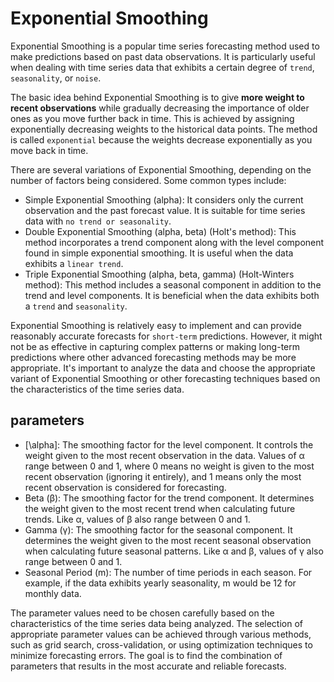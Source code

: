 # Exponential Smoothing
Exponential Smoothing is a popular time series forecasting method used to make predictions based on past data observations. 
It is particularly useful when dealing with time series data that exhibits a certain degree of `trend`, `seasonality`, or `noise`.

The basic idea behind Exponential Smoothing is to give **more weight to recent observations** while gradually decreasing the importance of older ones as you move further back in time. 
This is achieved by assigning exponentially decreasing weights to the historical data points. The method is called `exponential` because the weights decrease exponentially as you move back in time.

There are several variations of Exponential Smoothing, depending on the number of factors being considered. Some common types include:
- Simple Exponential Smoothing (alpha): It considers only the current observation and the past forecast value. It is suitable for time series data with `no trend or seasonality`.
- Double Exponential Smoothing (alpha, beta) (Holt's method): This method incorporates a trend component along with the level component found in simple exponential smoothing. It is useful when the data exhibits a `linear trend`.
- Triple Exponential Smoothing (alpha, beta, gamma) (Holt-Winters method): This method includes a seasonal component in addition to the trend and level components. It is beneficial when the data exhibits both a `trend` and `seasonality`.

Exponential Smoothing is relatively easy to implement and can provide reasonably accurate forecasts for `short-term` predictions. 
However, it might not be as effective in capturing complex patterns or making long-term predictions where other advanced forecasting methods may be more appropriate. 
It's important to analyze the data and choose the appropriate variant of Exponential Smoothing or other forecasting techniques based on the characteristics of the time series data.

## parameters
- \[\alpha]\: The smoothing factor for the level component. It controls the weight given to the most recent observation in the data. Values of α range between 0 and 1, where 0 means no weight is given to the most recent observation (ignoring it entirely), and 1 means only the most recent observation is considered for forecasting.
- Beta (β): The smoothing factor for the trend component. It determines the weight given to the most recent trend when calculating future trends. Like α, values of β also range between 0 and 1.
- Gamma (γ): The smoothing factor for the seasonal component. It determines the weight given to the most recent seasonal observation when calculating future seasonal patterns. Like α and β, values of γ also range between 0 and 1.
- Seasonal Period (m): The number of time periods in each season. For example, if the data exhibits yearly seasonality, m would be 12 for monthly data.

The parameter values need to be chosen carefully based on the characteristics of the time series data being analyzed. The selection of appropriate parameter values can be achieved through various methods, such as grid search, cross-validation, or using optimization techniques to minimize forecasting errors. The goal is to find the combination of parameters that results in the most accurate and reliable forecasts.

